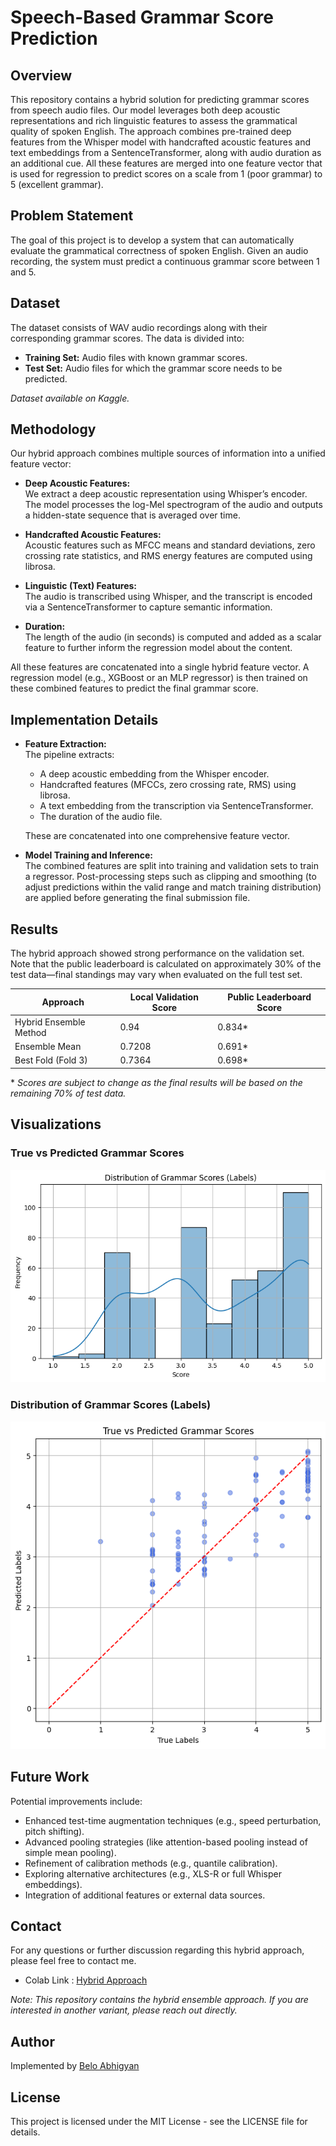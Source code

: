 # Speech-Based Grammar Score Prediction

## Overview
This repository contains a hybrid solution for predicting grammar scores from speech audio files. Our model leverages both deep acoustic representations and rich linguistic features to assess the grammatical quality of spoken English. The approach combines pre-trained deep features from the Whisper model with handcrafted acoustic features and text embeddings from a SentenceTransformer, along with audio duration as an additional cue. All these features are merged into one feature vector that is used for regression to predict scores on a scale from 1 (poor grammar) to 5 (excellent grammar).

## Problem Statement
The goal of this project is to develop a system that can automatically evaluate the grammatical correctness of spoken English. Given an audio recording, the system must predict a continuous grammar score between 1 and 5.

## Dataset
The dataset consists of WAV audio recordings along with their corresponding grammar scores. The data is divided into:
- **Training Set:** Audio files with known grammar scores.
- **Test Set:** Audio files for which the grammar score needs to be predicted.

*Dataset available on Kaggle.*

## Methodology
Our hybrid approach combines multiple sources of information into a unified feature vector:
- **Deep Acoustic Features:**  
  We extract a deep acoustic representation using Whisper’s encoder. The model processes the log-Mel spectrogram of the audio and outputs a hidden-state sequence that is averaged over time.
  
- **Handcrafted Acoustic Features:**  
  Acoustic features such as MFCC means and standard deviations, zero crossing rate statistics, and RMS energy features are computed using librosa.
  
- **Linguistic (Text) Features:**  
  The audio is transcribed using Whisper, and the transcript is encoded via a SentenceTransformer to capture semantic information.
  
- **Duration:**  
  The length of the audio (in seconds) is computed and added as a scalar feature to further inform the regression model about the content.

All these features are concatenated into a single hybrid feature vector. A regression model (e.g., XGBoost or an MLP regressor) is then trained on these combined features to predict the final grammar score.

## Implementation Details
- **Feature Extraction:**  
  The pipeline extracts:
  - A deep acoustic embedding from the Whisper encoder.
  - Handcrafted features (MFCCs, zero crossing rate, RMS) using librosa.
  - A text embedding from the transcription via SentenceTransformer.
  - The duration of the audio file.
  
  These are concatenated into one comprehensive feature vector.

- **Model Training and Inference:**  
  The combined features are split into training and validation sets to train a regressor. Post-processing steps such as clipping and smoothing (to adjust predictions within the valid range and match training distribution) are applied before generating the final submission file.

## Results

The hybrid approach showed strong performance on the validation set. Note that the public leaderboard is calculated on approximately 30% of the test data—final standings may vary when evaluated on the full test set.

| Approach | Local Validation Score | Public Leaderboard Score |
| ----------------------- | ----------------- | --------------------------------- |
| Hybrid Ensemble Method  | 0.94       | 0.834*                            |
| Ensemble Mean | 0.7208 | 0.691* |
| Best Fold (Fold 3) | 0.7364 | 0.698* |

\* *Scores are subject to change as the final results will be based on the remaining 70% of test data.*

## Visualizations

### True vs Predicted Grammar Scores
![True vs Predicted Grammar Scores](visualization-1.png)

### Distribution of Grammar Scores (Labels)
![Distribution of Grammar Scores](visualization-2.png)


## Future Work
Potential improvements include:
- Enhanced test-time augmentation techniques (e.g., speed perturbation, pitch shifting).
- Advanced pooling strategies (like attention-based pooling instead of simple mean pooling).
- Refinement of calibration methods (e.g., quantile calibration).
- Exploring alternative architectures (e.g., XLS-R or full Whisper embeddings).
- Integration of additional features or external data sources.

## Contact
For any questions or further discussion regarding this hybrid approach, please feel free to contact me.

-  Colab Link : [Hybrid Approach](https://colab.research.google.com/drive/1w_JI9Xp2Ajw2cTwplGG3X1p9pOk3IDBg?usp=sharing) 

*Note: This repository contains the hybrid ensemble approach. If you are interested in another variant, please reach out directly.*

## Author

Implemented by [Belo Abhigyan](https://github.com/koachgg)

## License

This project is licensed under the MIT License - see the LICENSE file for details.
```


```
